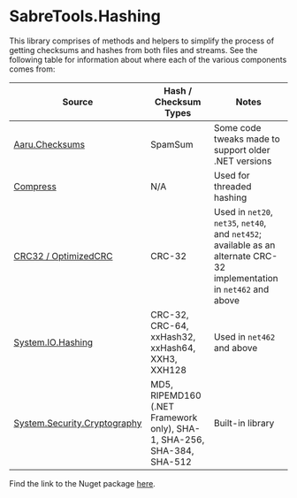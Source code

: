 # SabreTools.Hashing

This library comprises of methods and helpers to simplify the process of getting checksums and hashes from both files and streams. See the following table for information about where each of the various components comes from:

| Source | Hash / Checksum Types | Notes |
| --- | --- | --- |
| [Aaru.Checksums](https://github.com/aaru-dps/Aaru.Checksums) | SpamSum | Some code tweaks made to support older .NET versions |
| [Compress](https://github.com/RomVault/RVWorld/tree/master/Compress) | N/A | Used for threaded hashing |
| [CRC32 / OptimizedCRC](https://gitlab.com/eugene77/CRC32) | CRC-32 | Used in `net20`, `net35`, `net40`, and `net452`; available as an alternate CRC-32 implementation in `net462` and above |
| [System.IO.Hashing](https://www.nuget.org/packages/System.IO.Hashing) | CRC-32, CRC-64, xxHash32, xxHash64, XXH3, XXH128 | Used in `net462` and above |
| [System.Security.Cryptography](https://learn.microsoft.com/en-us/dotnet/api/system.security.cryptography) | MD5, RIPEMD160 (.NET Framework only), SHA-1, SHA-256, SHA-384, SHA-512 | Built-in library |

Find the link to the Nuget package [here](https://www.nuget.org/packages/SabreTools.Hashing).

